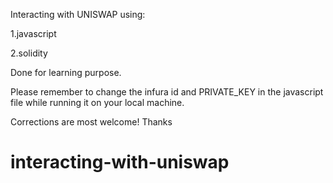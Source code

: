 Interacting with UNISWAP using:

1.javascript

2.solidity

Done for learning purpose.

Please remember to change the infura id and PRIVATE_KEY in the javascript file while running it on your local machine.

Corrections are most welcome! Thanks
# interacting-with-uniswap
